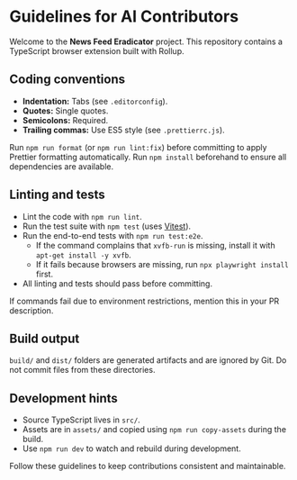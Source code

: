 # Guidelines for AI Contributors

Welcome to the **News Feed Eradicator** project. This repository contains a TypeScript browser extension built with Rollup.

## Coding conventions

- **Indentation:** Tabs (see `.editorconfig`).
- **Quotes:** Single quotes.
- **Semicolons:** Required.
- **Trailing commas:** Use ES5 style (see `.prettierrc.js`).

Run `npm run format` (or `npm run lint:fix`) before committing to apply Prettier formatting automatically.
Run `npm install` beforehand to ensure all dependencies are available.

## Linting and tests

- Lint the code with `npm run lint`.
- Run the test suite with `npm test` (uses [Vitest](https://vitest.dev)).
- Run the end-to-end tests with `npm run test:e2e`.
  - If the command complains that `xvfb-run` is missing, install it with `apt-get install -y xvfb`.
  - If it fails because browsers are missing, run `npx playwright install` first.
- All linting and tests should pass before committing.

If commands fail due to environment restrictions, mention this in your PR description.

## Build output

`build/` and `dist/` folders are generated artifacts and are ignored by Git. Do not commit files from these directories.

## Development hints

- Source TypeScript lives in `src/`.
- Assets are in `assets/` and copied using `npm run copy-assets` during the build.
- Use `npm run dev` to watch and rebuild during development.

Follow these guidelines to keep contributions consistent and maintainable.
